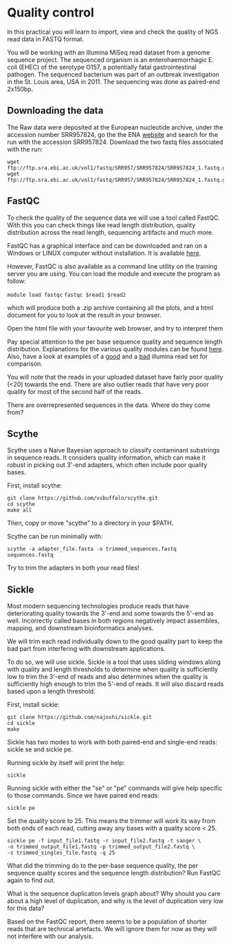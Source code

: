 # Quality control

In this practical you will learn to import, view and check the quality of NGS read data in FASTQ format.

You will be working with an Illumina MiSeq read dataset from a genome sequence project. The sequenced organism is an enterohaemorrhagic E. coli (EHEC) of the serotype O157, a potentially fatal gastrointestinal pathogen. The sequenced bacterium was part of an outbreak investigation in the St. Louis area, USA in 2011.
The sequencing was done as paired-end 2x150bp.

## Downloading the data

The Raw data were deposited at the European nucleotide archive, under the accession number SRR957824, go the the ENA [website](http://www.ebi.ac.uk/ena) and search for the run with the accession SRR957824. Download the two fastq files associated with the run:

```
wget ftp://ftp.sra.ebi.ac.uk/vol1/fastq/SRR957/SRR957824/SRR957824_1.fastq.gz
wget ftp://ftp.sra.ebi.ac.uk/vol1/fastq/SRR957/SRR957824/SRR957824_1.fastq.gz
```

## FastQC

To check the quality of the sequence data we will use a tool called FastQC. With this you can check things like read length distribution, quality distribution across the read length, sequencing artifacts and much more.

FastQC has a graphical interface and can be downloaded and ran on a Windows or LINUX computer without installation. It is available [here](http://www.bioinformatics.babraham.ac.uk/projects/fastqc/).

However, FastQC is also available as a command line utility on the training server you are using. You can load the module and execute the program as follow:

`module load fastqc`
`fastqc $read1 $read2`

which will produce both a .zip archive containing all the plots, and a html document for you to look at the result in your browser.

Open the html file with your favourite web browser, and try to interpret them

Pay special attention to the per base sequence quality and sequence length distribution. Explanations for the various quality modules can be found [here](http://www.bioinformatics.babraham.ac.uk/projects/fastqc/Help/3%20Analysis%20Modules/). Also, have a look at examples of a [good](http://www.bioinformatics.babraham.ac.uk/projects/fastqc/good_sequence_short_fastqc.html) and a [bad](http://www.bioinformatics.babraham.ac.uk/projects/fastqc/bad_sequence_fastqc.html) illumina read set for comparison.

You will note that the reads in your uploaded dataset have fairly poor quality (<20) towards the end. There are also outlier reads that have very poor quality for most of the second half of the reads.

There are overrepresented sequences in the data. Where do they come from?

## Scythe

Scythe uses a Naive Bayesian approach to classify contaminant substrings in sequence reads. It considers quality information, which can make it robust in picking out 3'-end adapters, which often include poor quality bases.

First, install scythe:

```
git clone https://github.com/vsbuffalo/scythe.git
cd scythe
make all
```

Then, copy or move "scythe" to a directory in your $PATH.

Scythe can be run minimally with:

`scythe -a adapter_file.fasta -o trimmed_sequences.fastq sequences.fastq`

Try to trim the adapters in both your read files!

## Sickle

Most modern sequencing technologies produce reads that have deteriorating quality towards the 3'-end and some towards the 5'-end as well. Incorrectly called bases in both regions negatively impact assembles, mapping, and downstream bioinformatics analyses.

We will trim each read individually down to the good quality part to keep the bad part from interfering with downstream applications.

To do so, we will use sickle. Sickle is a tool that uses sliding windows along with quality and length thresholds to determine when quality is sufficiently low to trim the 3'-end of reads and also determines when the quality is sufficiently high enough to trim the 5'-end of reads. It will also discard reads based upon a length threshold.

First, install sickle:

```
git clone https://github.com/najoshi/sickle.git
cd sickle
make
```

Sickle has two modes to work with both paired-end and single-end reads: sickle se and sickle pe.

Running sickle by itself will print the help:

`sickle`

Running sickle with either the "se" or "pe" commands will give help specific to those commands. Since we have paired end reads:

`sickle pe`

Set the quality score to 25. This means the trimmer will work its way from both ends of each read, cutting away any bases with a quality score < 25.

```
sickle pe -f input_file1.fastq -r input_file2.fastq -t sanger \
-o trimmed_output_file1.fastq -p trimmed_output_file2.fastq \
-s trimmed_singles_file.fastq -q 25
```

What did the trimming do to the per-base sequence quality, the per sequence quality scores and the sequence length distribution? Run FastQC again to find out.

What is the sequence duplication levels graph about? Why should you care about a high level of duplication, and why is the level of duplication very low for this data?

Based on the FastQC report, there seems to be a population of shorter reads that are technical artefacts. We will ignore them for now as they will not interfere with our analysis.
